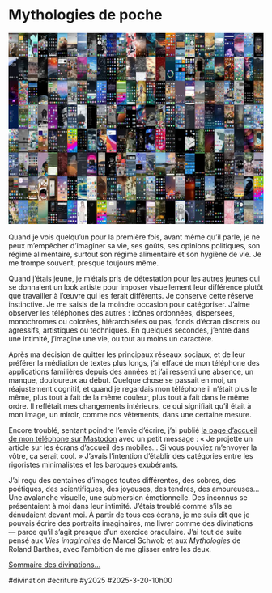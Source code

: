 # Mythologies de poche

![208 écrans](_i/montage_final.webp)

Quand je vois quelqu’un pour la première fois, avant même qu’il parle, je ne peux m’empêcher d’imaginer sa vie, ses goûts, ses opinions politiques, son régime alimentaire, surtout son régime alimentaire et son hygiène de vie. Je me trompe souvent, presque toujours même.

Quand j’étais jeune, je m’étais pris de détestation pour les autres jeunes qui se donnaient un look artiste pour imposer visuellement leur différence plutôt que travailler à l’œuvre qui les ferait différents. Je conserve cette réserve instinctive. Je me saisis de la moindre occasion pour catégoriser. J’aime observer les téléphones des autres : icônes ordonnées, dispersées, monochromes ou colorées, hiérarchisées ou pas, fonds d’écran discrets ou agressifs, artistiques ou techniques. En quelques secondes, j’entre dans une intimité, j’imagine une vie, ou tout au moins un caractère.

Après ma décision de quitter les principaux réseaux sociaux, et de leur préférer la médiation de textes plus longs, j’ai effacé de mon téléphone des applications familières depuis des années et j’ai ressenti une absence, un manque, douloureux au début. Quelque chose se passait en moi, un réajustement cognitif, et quand je regardais mon téléphone il n’était plus le même, plus tout à fait de la même couleur, plus tout à fait dans le même ordre. Il reflétait mes changements intérieurs, ce qui signifiait qu’il était à mon image, un miroir, comme nos vêtements, dans une certaine mesure.

Encore troublé, sentant poindre l’envie d’écrire, j’ai publié [la page d’accueil de mon téléphone sur Mastodon](https://mamot.fr/@tcrouzet/114187736974949456) avec un petit message : « Je projette un article sur les écrans d’accueil des mobiles… Si vous pouviez m’envoyer la vôtre, ça serait cool. » J’avais l’intention d’établir des catégories entre les rigoristes minimalistes et les baroques exubérants.

J’ai reçu des centaines d’images toutes différentes, des sobres, des poétiques, des scientifiques, des joyeuses, des tendres, des amoureuses… Une avalanche visuelle, une submersion émotionnelle. Des inconnus se présentaient à moi dans leur intimité. J’étais troublé comme s’ils se dénudaient devant moi. À partir de tous ces écrans, je me suis dit que je pouvais écrire des portraits imaginaires, me livrer comme des divinations — parce qu’il s’agit presque d’un exercice oraculaire. J’ai tout de suite pensé aux *Vies imaginaires* de Marcel Schwob et aux *Mythologies* de Roland Barthes, avec l’ambition de me glisser entre les deux.

[Sommaire des divinations…](https://tcrouzet.com/tag/divination/)

#divination #ecriture #y2025 #2025-3-20-10h00
